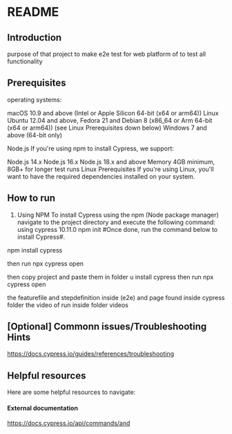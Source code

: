 # README #

## Introduction
purpose of that project to make e2e test for  web platform of  to test all functionality

## Prerequisites
operating systems:

macOS 10.9 and above (Intel or Apple Silicon 64-bit (x64 or arm64))
Linux Ubuntu 12.04 and above, Fedora 21 and Debian 8 (x86_64 or Arm 64-bit (x64 or arm64)) (see Linux Prerequisites down below)
Windows 7 and above (64-bit only)
 
Node.js
If you're using npm to install Cypress, we support:

Node.js 14.x
Node.js 16.x
Node.js 18.x and above
Memory
4GB minimum, 8GB+ for longer test runs
Linux Prerequisites
If you're using Linux, you'll want to have the required dependencies installed on your system.

## How to run
1. Using NPM
To install Cypress using the npm (Node package manager) navigate to the project directory and execute the following command:
using cypress 10.11.0
npm init
#Once done, run the command below to install Cypress#.

npm install cypress

then 
run
npx cypress open

then copy project and paste them in folder u install cypress
then run
npx cypress open

the  featurefile and stepdefinition inside (e2e)  and page found inside cypress folder
the video of run inside folder videos


## [Optional] Commonn issues/Troubleshooting Hints
https://docs.cypress.io/guides/references/troubleshooting



## Helpful resources
Here are some helpful resources to navigate:


#### External documentation
https://docs.cypress.io/api/commands/and


